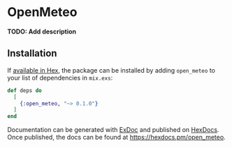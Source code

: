 # OpenMeteo

**TODO: Add description**

## Installation

If [available in Hex](https://hex.pm/docs/publish), the package can be installed
by adding `open_meteo` to your list of dependencies in `mix.exs`:

```elixir
def deps do
  [
    {:open_meteo, "~> 0.1.0"}
  ]
end
```

Documentation can be generated with [ExDoc](https://github.com/elixir-lang/ex_doc)
and published on [HexDocs](https://hexdocs.pm). Once published, the docs can
be found at <https://hexdocs.pm/open_meteo>.

